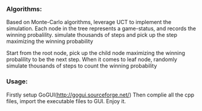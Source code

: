 ### Algorithms:

Based on Monte-Carlo algorithms, leverage UCT to implement the simulation. Each node in the tree represents a game-status, and records the winning probalility. simulate thousands of steps and pick up the step maximizing the winning probability

Start from the root node, pick up the child node maximizing the winning probalility to be the next step. When it comes to leaf node, randomly simulate thousands of steps to count the winning probability

### Usage:

Firstly setup GoGUI(http://gogui.sourceforge.net/) Then complie all the cpp files, import the executable files to GUI. Enjoy it.
